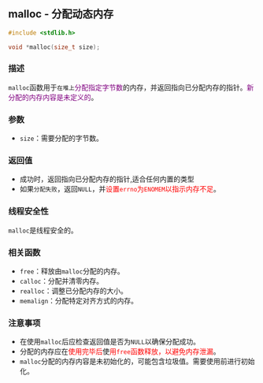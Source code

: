 ## malloc - 分配动态内存
```c
#include <stdlib.h>

void *malloc(size_t size);
```

### 描述
`malloc`函数用于`在堆上`<font color=purple>分配指定字节数</font>的内存，并返回指向已分配内存的指针。<font color=purple>新分配的内存内容是未定义的</font>。

### 参数
- `size`：需要分配的字节数。

### 返回值
- 成功时，返回指向已分配内存的指针,适合任何内置的类型  
- 如果`分配失败`，返回`NULL`，并<font color=red>设置`errno`为`ENOMEM`以指示内存不足</font>。


### 线程安全性
`malloc`是线程安全的。

### 相关函数
- `free`：释放由`malloc`分配的内存。
- `calloc`：分配并清零内存。
- `realloc`：调整已分配内存的大小。
- `memalign`：分配特定对齐方式的内存。

### 注意事项
- 在使用`malloc`后应检查返回值是否为`NULL`以确保分配成功。
- 分配的内存应在<font color=red>使用完毕后</font>使<font color=red>用`free`函数释放，以避免内存泄漏</font>。
- `malloc`分配的内存内容是未初始化的，可能包含垃圾值。需要使用前进行初始化。

